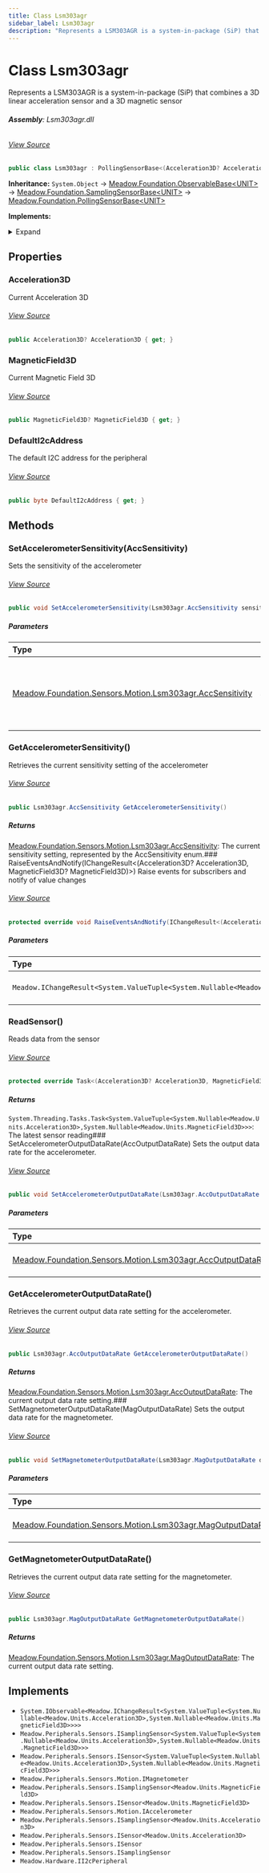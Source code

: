 ```yaml
---
title: Class Lsm303agr
sidebar_label: Lsm303agr
description: "Represents a LSM303AGR is a system-in-package (SiP) that combines a 3D linear acceleration sensor and a 3D magnetic sensor"
---
```

# Class Lsm303agr
Represents a LSM303AGR is a system-in-package (SiP) that combines a 3D linear acceleration sensor and a 3D magnetic sensor

###### **Assembly**: Lsm303agr.dll
###### [View Source](https://github.com/WildernessLabs/Meadow.Foundation.git/blob/develop/Source/Meadow.Foundation.Peripherals/Sensors.Motion.Lsm303agr/Driver/Lsm303agr.Registers.cs#L3)
```csharp title="Declaration"
public class Lsm303agr : PollingSensorBase<(Acceleration3D? Acceleration3D, MagneticField3D? MagneticField3D)>, IObservable<IChangeResult<(Acceleration3D? Acceleration3D, MagneticField3D? MagneticField3D)>>, ISamplingSensor<(Acceleration3D? Acceleration3D, MagneticField3D? MagneticField3D)>, ISensor<(Acceleration3D? Acceleration3D, MagneticField3D? MagneticField3D)>, IMagnetometer, ISamplingSensor<MagneticField3D>, ISensor<MagneticField3D>, IAccelerometer, ISamplingSensor<Acceleration3D>, ISensor<Acceleration3D>, ISensor, ISamplingSensor, II2cPeripheral
```
**Inheritance:** `System.Object` -> [Meadow.Foundation.ObservableBase&lt;UNIT&gt;](../Meadow.Foundation/ObservableBase`UNIT`) -> [Meadow.Foundation.SamplingSensorBase&lt;UNIT&gt;](../Meadow.Foundation/SamplingSensorBase`UNIT`) -> [Meadow.Foundation.PollingSensorBase&lt;UNIT&gt;](../Meadow.Foundation/PollingSensorBase`UNIT`)

**Implements:**  

<details><summary>Expand</summary>

`System.IObservable<Meadow.IChangeResult<System.ValueTuple<System.Nullable<Meadow.Units.Acceleration3D>,System.Nullable<Meadow.Units.MagneticField3D>>>>`, `Meadow.Peripherals.Sensors.ISamplingSensor<System.ValueTuple<System.Nullable<Meadow.Units.Acceleration3D>,System.Nullable<Meadow.Units.MagneticField3D>>>`, `Meadow.Peripherals.Sensors.ISensor<System.ValueTuple<System.Nullable<Meadow.Units.Acceleration3D>,System.Nullable<Meadow.Units.MagneticField3D>>>`, `Meadow.Peripherals.Sensors.Motion.IMagnetometer`, `Meadow.Peripherals.Sensors.ISamplingSensor<Meadow.Units.MagneticField3D>`, `Meadow.Peripherals.Sensors.ISensor<Meadow.Units.MagneticField3D>`, `Meadow.Peripherals.Sensors.Motion.IAccelerometer`, `Meadow.Peripherals.Sensors.ISamplingSensor<Meadow.Units.Acceleration3D>`, `Meadow.Peripherals.Sensors.ISensor<Meadow.Units.Acceleration3D>`, `Meadow.Peripherals.Sensors.ISensor`, `Meadow.Peripherals.Sensors.ISamplingSensor`, `Meadow.Hardware.II2cPeripheral`
</details>



## Properties
### Acceleration3D
Current Acceleration 3D
###### [View Source](https://github.com/WildernessLabs/Meadow.Foundation.git/blob/develop/Source/Meadow.Foundation.Peripherals/Sensors.Motion.Lsm303agr/Driver/Lsm303agr.cs#L35)
```csharp title="Declaration"
public Acceleration3D? Acceleration3D { get; }
```
### MagneticField3D
Current Magnetic Field 3D
###### [View Source](https://github.com/WildernessLabs/Meadow.Foundation.git/blob/develop/Source/Meadow.Foundation.Peripherals/Sensors.Motion.Lsm303agr/Driver/Lsm303agr.cs#L40)
```csharp title="Declaration"
public MagneticField3D? MagneticField3D { get; }
```
### DefaultI2cAddress
The default I2C address for the peripheral
###### [View Source](https://github.com/WildernessLabs/Meadow.Foundation.git/blob/develop/Source/Meadow.Foundation.Peripherals/Sensors.Motion.Lsm303agr/Driver/Lsm303agr.cs#L45)
```csharp title="Declaration"
public byte DefaultI2cAddress { get; }
```
## Methods
### SetAccelerometerSensitivity(AccSensitivity)
Sets the sensitivity of the accelerometer
###### [View Source](https://github.com/WildernessLabs/Meadow.Foundation.git/blob/develop/Source/Meadow.Foundation.Peripherals/Sensors.Motion.Lsm303agr/Driver/Lsm303agr.cs#L82)
```csharp title="Declaration"
public void SetAccelerometerSensitivity(Lsm303agr.AccSensitivity sensitivity)
```

##### Parameters

| Type | Name | Description |
|:--- |:--- |:--- |
| [Meadow.Foundation.Sensors.Motion.Lsm303agr.AccSensitivity](../Meadow.Foundation.Sensors.Motion/Lsm303agr.AccSensitivity) | *sensitivity* | The desired sensitivity setting, specified by the AccSensitivity enum. |

### GetAccelerometerSensitivity()
Retrieves the current sensitivity setting of the accelerometer
###### [View Source](https://github.com/WildernessLabs/Meadow.Foundation.git/blob/develop/Source/Meadow.Foundation.Peripherals/Sensors.Motion.Lsm303agr/Driver/Lsm303agr.cs#L92)
```csharp title="Declaration"
public Lsm303agr.AccSensitivity GetAccelerometerSensitivity()
```

##### Returns

[Meadow.Foundation.Sensors.Motion.Lsm303agr.AccSensitivity](../Meadow.Foundation.Sensors.Motion/Lsm303agr.AccSensitivity): The current sensitivity setting, represented by the AccSensitivity enum.### RaiseEventsAndNotify(IChangeResult&lt;(Acceleration3D? Acceleration3D, MagneticField3D? MagneticField3D)&gt;)
Raise events for subscribers and notify of value changes
###### [View Source](https://github.com/WildernessLabs/Meadow.Foundation.git/blob/develop/Source/Meadow.Foundation.Peripherals/Sensors.Motion.Lsm303agr/Driver/Lsm303agr.cs#L104)
```csharp title="Declaration"
protected override void RaiseEventsAndNotify(IChangeResult<(Acceleration3D? Acceleration3D, MagneticField3D? MagneticField3D)> changeResult)
```

##### Parameters

| Type | Name | Description |
|:--- |:--- |:--- |
| `Meadow.IChangeResult<System.ValueTuple<System.Nullable<Meadow.Units.Acceleration3D>,System.Nullable<Meadow.Units.MagneticField3D>>>` | *changeResult* | The updated sensor data |

### ReadSensor()
Reads data from the sensor
###### [View Source](https://github.com/WildernessLabs/Meadow.Foundation.git/blob/develop/Source/Meadow.Foundation.Peripherals/Sensors.Motion.Lsm303agr/Driver/Lsm303agr.cs#L121)
```csharp title="Declaration"
protected override Task<(Acceleration3D? Acceleration3D, MagneticField3D? MagneticField3D)> ReadSensor()
```

##### Returns

`System.Threading.Tasks.Task<System.ValueTuple<System.Nullable<Meadow.Units.Acceleration3D>,System.Nullable<Meadow.Units.MagneticField3D>>>`: The latest sensor reading### SetAccelerometerOutputDataRate(AccOutputDataRate)
Sets the output data rate for the accelerometer.
###### [View Source](https://github.com/WildernessLabs/Meadow.Foundation.git/blob/develop/Source/Meadow.Foundation.Peripherals/Sensors.Motion.Lsm303agr/Driver/Lsm303agr.cs#L205)
```csharp title="Declaration"
public void SetAccelerometerOutputDataRate(Lsm303agr.AccOutputDataRate dataRate)
```

##### Parameters

| Type | Name | Description |
|:--- |:--- |:--- |
| [Meadow.Foundation.Sensors.Motion.Lsm303agr.AccOutputDataRate](../Meadow.Foundation.Sensors.Motion/Lsm303agr.AccOutputDataRate) | *dataRate* | The desired output data rate setting. |

### GetAccelerometerOutputDataRate()
Retrieves the current output data rate setting for the accelerometer.
###### [View Source](https://github.com/WildernessLabs/Meadow.Foundation.git/blob/develop/Source/Meadow.Foundation.Peripherals/Sensors.Motion.Lsm303agr/Driver/Lsm303agr.cs#L218)
```csharp title="Declaration"
public Lsm303agr.AccOutputDataRate GetAccelerometerOutputDataRate()
```

##### Returns

[Meadow.Foundation.Sensors.Motion.Lsm303agr.AccOutputDataRate](../Meadow.Foundation.Sensors.Motion/Lsm303agr.AccOutputDataRate): The current output data rate setting.### SetMagnetometerOutputDataRate(MagOutputDataRate)
Sets the output data rate for the magnetometer.
###### [View Source](https://github.com/WildernessLabs/Meadow.Foundation.git/blob/develop/Source/Meadow.Foundation.Peripherals/Sensors.Motion.Lsm303agr/Driver/Lsm303agr.cs#L231)
```csharp title="Declaration"
public void SetMagnetometerOutputDataRate(Lsm303agr.MagOutputDataRate dataRate)
```

##### Parameters

| Type | Name | Description |
|:--- |:--- |:--- |
| [Meadow.Foundation.Sensors.Motion.Lsm303agr.MagOutputDataRate](../Meadow.Foundation.Sensors.Motion/Lsm303agr.MagOutputDataRate) | *dataRate* | The desired output data rate setting. |

### GetMagnetometerOutputDataRate()
Retrieves the current output data rate setting for the magnetometer.
###### [View Source](https://github.com/WildernessLabs/Meadow.Foundation.git/blob/develop/Source/Meadow.Foundation.Peripherals/Sensors.Motion.Lsm303agr/Driver/Lsm303agr.cs#L243)
```csharp title="Declaration"
public Lsm303agr.MagOutputDataRate GetMagnetometerOutputDataRate()
```

##### Returns

[Meadow.Foundation.Sensors.Motion.Lsm303agr.MagOutputDataRate](../Meadow.Foundation.Sensors.Motion/Lsm303agr.MagOutputDataRate): The current output data rate setting.
## Implements

* `System.IObservable<Meadow.IChangeResult<System.ValueTuple<System.Nullable<Meadow.Units.Acceleration3D>,System.Nullable<Meadow.Units.MagneticField3D>>>>`
* `Meadow.Peripherals.Sensors.ISamplingSensor<System.ValueTuple<System.Nullable<Meadow.Units.Acceleration3D>,System.Nullable<Meadow.Units.MagneticField3D>>>`
* `Meadow.Peripherals.Sensors.ISensor<System.ValueTuple<System.Nullable<Meadow.Units.Acceleration3D>,System.Nullable<Meadow.Units.MagneticField3D>>>`
* `Meadow.Peripherals.Sensors.Motion.IMagnetometer`
* `Meadow.Peripherals.Sensors.ISamplingSensor<Meadow.Units.MagneticField3D>`
* `Meadow.Peripherals.Sensors.ISensor<Meadow.Units.MagneticField3D>`
* `Meadow.Peripherals.Sensors.Motion.IAccelerometer`
* `Meadow.Peripherals.Sensors.ISamplingSensor<Meadow.Units.Acceleration3D>`
* `Meadow.Peripherals.Sensors.ISensor<Meadow.Units.Acceleration3D>`
* `Meadow.Peripherals.Sensors.ISensor`
* `Meadow.Peripherals.Sensors.ISamplingSensor`
* `Meadow.Hardware.II2cPeripheral`
